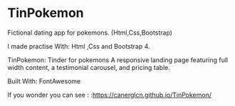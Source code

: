# TinPokemon
Fictional dating app for pokemons. (Html,Css,Bootstrap) 

I made practise With: Html ,Css and Bootstrap 4.

TinPokemon: Tinder for pokemons
A responsive landing page featuring full width content, a testimonial carousel, and pricing table.

Built With:
FontAwesome

If you wonder you can see : :https://canerglcn.github.io/TinPokemon/
